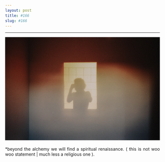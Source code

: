 ```yaml
---
layout: post
title: #166
slug: #166
---
```

---
<p class="description" style="text-align: justify;">
<img src="/assets/autoretrato-danilo-luna.jpg" />
<br>
<br>
*beyond the alchemy we will find a spiritual renaissance. ( this is not woo woo statement | much less a religious one ).
